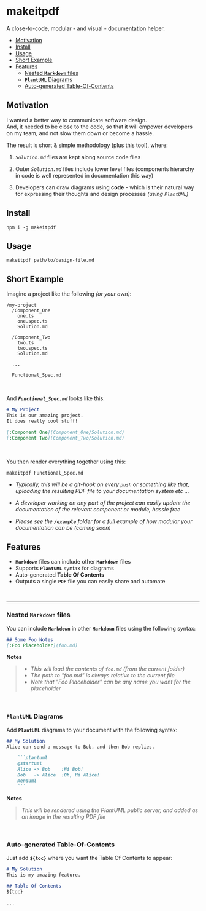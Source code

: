 # makeitpdf

A close-to-code, modular - and visual - documentation helper.

- [Motivation](#motivation)
- [Install](#install)
- [Usage](#usage)
- [Short Example](#short-example)
- [Features](#features)
  - [Nested **`Markdown`** files](#nested-markdown-files)
  - [**`PlantUML`** Diagrams](#plantuml-diagrams)
  - [Auto-generated Table-Of-Contents](#auto-generated-table-of-contents)



## Motivation

I wanted a better way to communicate software design.  
And, it needed to be close to the code, so that it will empower developers on my team, and not slow them down or become a hassle.  

The result is short & simple methodology (plus this tool), where:

  1.  _`Solution.md`_ files are kept along source code files
   
  2. Outer _`Solution.md`_ files include lower level files (components hierarchy in code is well represented in documentation this way)
  
  3. Developers can draw diagrams using **code** - which is their natural way for expressing their thoughts and design processes _(using `PlantUML`)_



## Install

```shell
npm i -g makeitpdf
```


## Usage

```shell
makeitpdf path/to/design-file.md
```


## Short Example

Imagine a project like the following _(or your own)_:
```
/my-project
  /Component_One
    one.ts
    one.spec.ts
    Solution.md

  /Component_Two
    two.ts
    two.spec.ts
    Solution.md

  ...

  Functional_Spec.md
```

<br />

And _**`Functional_Spec.md`**_ looks like this:
```markdown
# My Project
This is our amazing project.  
It does really cool stuff!

[:Component One](Component_One/Solution.md)
[:Component Two](Component_Two/Solution.md)
```

<br />

You then render everything together using this:
```shell
makeitpdf Functional_Spec.md
```

* _Typically, this will be a git-hook on every `push` or something like that, uploading the resulting PDF file to your documentation system etc ..._
  
* _A developer working on any part of the project can easily update the documentation of the relevant component or module, hassle free_

* _Please see the **`/example`** folder for a full example of how modular your documentation can be (coming soon)_




## Features

- **`Markdown`** files can include other **`Markdown`** files
- Supports **`PlantUML`** syntax for diagrams
- Auto-generated **Table Of Contents**
- Outputs a single **`PDF`** file you can easily share and automate

<br />

---
### Nested **`Markdown`** files

You can include **`Markdown`** in other **`Markdown`** files using the following syntax:  

```Markdown
## Some Foo Notes
[:Foo Placeholder](foo.md)
```
**Notes**
> * _This will load the contents of `foo.md` (from the current folder)_  
> * _The path to "foo.md" is always relative to the current file_
> * _Note that "Foo Placeholder" can be any name you want for the placeholder_  





<br />

### **`PlantUML`** Diagrams

Add **`PlantUML`** diagrams to your document with the following syntax:    

```markdown
## My Solution
Alice can send a message to Bob, and then Bob replies.

    ```plantuml
    @startuml
    Alice -> Bob    :Hi Bob!
    Bob   -> Alice  :Oh, Hi Alice!
    @enduml
    ```    
```

**Notes**
> _This will be rendered using the PlantUML public server, and added as an image in the resulting PDF file_  





<br />

### Auto-generated Table-Of-Contents

Just add **`${toc}`** where you want the Table Of Contents to appear:    

```markdown
# My Solution
This is my amazing feature.

## Table Of Contents
${toc}

...
```